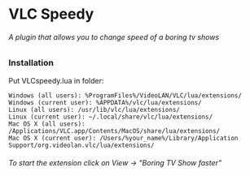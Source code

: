 # VLC Speedy

###### A plugin that allows you to change speed of a boring tv shows

### Installation
Put VLCspeedy.lua in folder:

```
Windows (all users): %ProgramFiles%/VideoLAN/VLC/lua/extensions/
Windows (current user): %APPDATA%/vlc/lua/extensions/
Linux (all users): /usr/lib/vlc/lua/extensions/
Linux (current user): ~/.local/share/vlc/lua/extensions/
Mac OS X (all users): /Applications/VLC.app/Contents/MacOS/share/lua/extensions/
Mac OS X (current user): /Users/%your_name%/Library/Application Support/org.videolan.vlc/lua/extensions/
```

###### To start the extension click on View -> "Boring TV Show faster"
